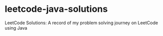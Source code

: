 # leetcode-java-solutions
LeetCode Solutions: A record of my problem solving journey on LeetCode using Java
